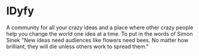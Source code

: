 # IDyfy

A community for all your crazy ideas and a place where other crazy people help you change the world one idea at a time. To put in the words of Simon Sinek "New ideas need audiences like flowers need bees. No matter how brilliant, they will die unless others work to spread them."
